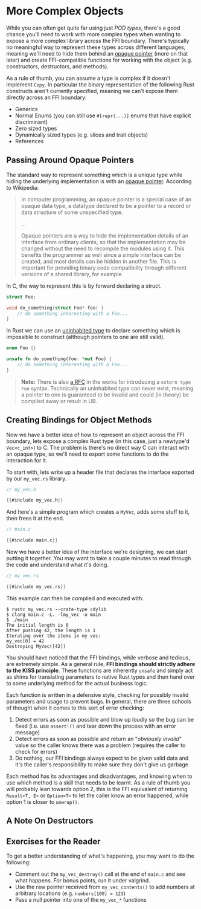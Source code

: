 # More Complex Objects

While you can often get quite far using just *POD types*, there's a good chance
you'll need to work with more complex types when wanting to expose a more
complex library across the FFI boundary. There's typically no meaningful way to
represent these types across different languages, meaning we'll need to hide
them behind an [opaque pointer][op] (more on that later) and create 
FFI-compatible functions for working with the object (e.g. constructors, 
destructors, and methods).

As a rule of thumb, you can assume a type is complex if it doesn't implement
`Copy`. In particular the binary representation of the following Rust
constructs aren't currently specified, meaning we can't expose them directly
across an FFI boundary:

- Generics
- Normal Enums (you can still use `#[repr(...)]` enums that have explicit
  discriminant)
- Zero sized types
- Dynamically sized types (e.g. slices and trait objects)
- References

## Passing Around Opaque Pointers

The standard way to represent something which is a unique type while hiding the
underlying implementation is with an [opaque pointer][op]. According to 
Wikipedia:

> In computer programming, an opaque pointer is a special case of an opaque
> data type, a datatype declared to be a pointer to a record or data structure
> of some unspecified type.
> 
> ...
> 
> Opaque pointers are a way to hide the implementation details of an interface
> from ordinary clients, so that the implementation may be changed without the
> need to recompile the modules using it. This benefits the programmer as well
> since a simple interface can be created, and most details can be hidden in
> another file. This is important for providing binary code compatibility
> through different versions of a shared library, for example.

In C, the way to represent this is by forward declaring a struct.

```C
struct Foo;

void do_something(struct Foo* foo) {
    // do something interesting with a Foo...
}
```

In Rust we can use an [uninhabited type] to declare something which is
impossible to construct (although pointers to one are still valid).

```rust
enum Foo {}

unsafe fn do_something(foo: *mut Foo) {
    // do something interesting with a Foo...
}
```

> **Note:** There is also [a RFC] in the works for introducing a 
> `extern type Foo` syntax. Technically an uninhabited type can never exist,
> meaning a pointer to one is guaranteed to be invalid and could (in theory) be 
> compiled away or result in UB.

## Creating Bindings for Object Methods

Now we have a better idea of how to represent an object across the FFI boundary,
lets expose a complex Rust type (in this case, just a newtype'd `Vec<c_int>`) 
to C. The problem is there's no direct way C can interact with an opaque type,
so we'll need to export some functions to do the interaction for it.

To start with, lets write up a header file that declares the interface exported
by our `my_vec.rs` library.

```C
// my_vec.h

{{#include my_vec.h}}
```

And here's a simple program which creates a `MyVec`, adds some stuff to it,
then frees it at the end.

```C
// main.c

{{#include main.c}}
```

Now we have a better idea of the interface we're designing, we can start
putting it together. You may want to take a couple minutes to read through the
code and understand what it's doing.

```rust
// my_vec.rs

{{#include my_vec.rs}}
```

This example can then be compiled and executed with:

```console
$ rustc my_vec.rs --crate-type cdylib
$ clang main.c -L. -lmy_vec -o main
$ ./main
The initial length is 0
After pushing 42, the length is 1
Iterating over the items in my vec:
my_vec[0] = 42
Destroying MyVec([42])
```

You should have noticed that the FFI bindings, while verbose and tedious, are
extremely simple. As a general rule, **FFI bindings should strictly adhere to
the KISS principle**. These functions are inherently `unsafe` and simply act as
shims for translating parameters to native Rust types and then hand over to
some underlying method for the actual business logic.

Each function is written in a defensive style, checking for possibly invalid
parameters and usage to prevent bugs. In general, there are three schools of 
thought when it comes to this sort of error checking:

1. Detect errors as soon as possible and blow up loudly so the bug can be fixed
   (i.e. use `assert!()` and tear down the process with an error message)
2. Detect errors as soon as possible and return an "*obviously invalid*" value
   so the caller knows there was a problem (requires the caller to check for
   errors)
3. Do nothing, our FFI bindings always expect to be given valid data and it's 
   the caller's responsibility to make sure they don't give us garbage

Each method has its advantages and disadvantages, and knowing when to use which
method is a skill that needs to be learnt. As a rule of thumb you will probably
lean towards option 2, this is the FFI equivalent of returning `Result<T, E>`
or `Option<T>` to let the caller know an error happened, while option 1 is 
closer to `unwrap()`.

## A Note On Destructors

## Exercises for the Reader

To get a better understanding of what's happening, you may want to do the 
following:

- Comment out the `my_vec_destroy()` call at the end of `main.c` and see what
  happens. For bonus points, run it under valgrind.
- Use the raw pointer received from `my_vec_contents()` to add numbers at 
  arbitrary locations (e.g. `numbers[100] = 123`)
- Pass a null pointer into one of the `my_vec_*` functions

[op]: https://en.wikipedia.org/wiki/Opaque_pointer
[enum]: https://doc.rust-lang.org/reference/items/enumerations.html#custom-discriminant-values-for-field-less-enumerations
[uninhabited type]: https://doc.rust-lang.org/nomicon/exotic-sizes.html#empty-types
[a RFC]: https://github.com/rust-lang/rfcs/blob/master/text/1861-extern-types.md

